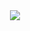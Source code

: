<div id="header" align="center">
  <img src="https://media.giphy.com/media/LVKLEvOsQmUbpuNugC/giphy.gif?cid=ecf05e47o9kptgu6bk71k5se0uufwy746304w3kec4fwogl2&ep=v1_gifs_search&rid=giphy.gif&ct=g"/>
</div>
